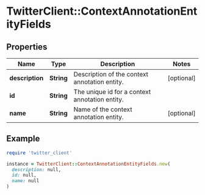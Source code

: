 # TwitterClient::ContextAnnotationEntityFields

## Properties

| Name | Type | Description | Notes |
| ---- | ---- | ----------- | ----- |
| **description** | **String** | Description of the context annotation entity. | [optional] |
| **id** | **String** | The unique id for a context annotation entity. |  |
| **name** | **String** | Name of the context annotation entity. | [optional] |

## Example

```ruby
require 'twitter_client'

instance = TwitterClient::ContextAnnotationEntityFields.new(
  description: null,
  id: null,
  name: null
)
```

